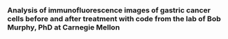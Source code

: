 ### Analysis of immunofluorescence images of gastric cancer cells before and after treatment with code from the lab of Bob Murphy, PhD at Carnegie Mellon
